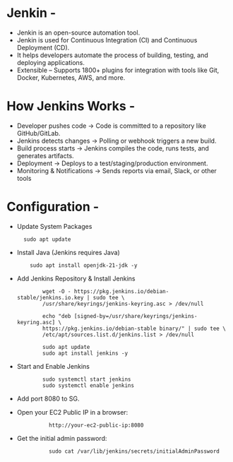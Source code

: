 # Jenkin -
- Jenkin is an open-source automation tool.
- Jenkin is used for Continuous Integration (CI) and Continuous Deployment (CD).
- It helps developers automate the process of building, testing, and deploying applications.
- Extensible – Supports 1800+ plugins for integration with tools like Git, Docker, Kubernetes, AWS, and more.


# How Jenkins Works -
- Developer pushes code → Code is committed to a repository like GitHub/GitLab.
- Jenkins detects changes → Polling or webhook triggers a new build.
- Build process starts → Jenkins compiles the code, runs tests, and generates artifacts.
- Deployment → Deploys to a test/staging/production environment.
- Monitoring & Notifications → Sends reports via email, Slack, or other tools


# Configuration -
- Update System Packages
 
        sudo apt update
  
- Install Java (Jenkins requires Java)

          sudo apt install openjdk-21-jdk -y
  
- Add Jenkins Repository & Install Jenkins
  
              wget -O - https://pkg.jenkins.io/debian-stable/jenkins.io.key | sudo tee \
              /usr/share/keyrings/jenkins-keyring.asc > /dev/null

              echo "deb [signed-by=/usr/share/keyrings/jenkins-keyring.asc] \
              https://pkg.jenkins.io/debian-stable binary/" | sudo tee \
              /etc/apt/sources.list.d/jenkins.list > /dev/null
  
              sudo apt update
              sudo apt install jenkins -y

- Start and Enable Jenkins
  
              sudo systemctl start jenkins
              sudo systemctl enable jenkins

- Add port 8080 to SG.
- Open your EC2 Public IP in a browser:

                http://your-ec2-public-ip:8080

- Get the initial admin password:

                sudo cat /var/lib/jenkins/secrets/initialAdminPassword






